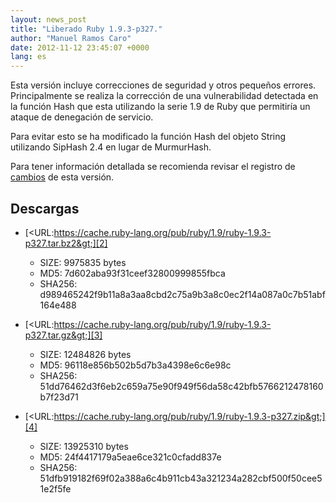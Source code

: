 ```yaml
---
layout: news_post
title: "Liberado Ruby 1.9.3-p327."
author: "Manuel Ramos Caro"
date: 2012-11-12 23:45:07 +0000
lang: es
---
```


Esta versión incluye correcciones de seguridad y otros pequeños errores.
Principalmente se realiza la corrección de una vulnerabilidad detectada
en la función Hash que esta utilizando la serie 1.9 de Ruby que
permitiría un ataque de denegación de servicio.

Para evitar esto se ha modificado la función Hash del objeto String
utilizando SipHash 2.4 en lugar de MurmurHash.

Para tener información detallada se recomienda revisar el registro de
[cambios][1] de esta versión.

## Descargas

* [&lt;URL:https://cache.ruby-lang.org/pub/ruby/1.9/ruby-1.9.3-p327.tar.bz2&gt;][2]
  * SIZE: 9975835 bytes
  * MD5: 7d602aba93f31ceef32800999855fbca
  * SHA256:
    d989465242f9b11a8a3aa8cbd2c75a9b3a8c0ec2f14a087a0c7b51abf164e488

* [&lt;URL:https://cache.ruby-lang.org/pub/ruby/1.9/ruby-1.9.3-p327.tar.gz&gt;][3]
  * SIZE: 12484826 bytes
  * MD5: 96118e856b502b5d7b3a4398e6c6e98c
  * SHA256:
    51dd76462d3f6eb2c659a75e90f949f56da58c42bfb5766212478160b7f23d71

* [&lt;URL:https://cache.ruby-lang.org/pub/ruby/1.9/ruby-1.9.3-p327.zip&gt;][4]
  * SIZE: 13925310 bytes
  * MD5: 24f4417179a5eae6ce321c0cfadd837e
  * SHA256:
    51dfb919182f69f02a388a6c4b911cb43a321234a282cbf500f50cee51e2f5fe



[1]: https://svn.ruby-lang.org/repos/ruby/tags/v1_9_3_327/ChangeLog
[2]: https://cache.ruby-lang.org/pub/ruby/1.9/ruby-1.9.3-p327.tar.bz2
[3]: https://cache.ruby-lang.org/pub/ruby/1.9/ruby-1.9.3-p327.tar.gz
[4]: https://cache.ruby-lang.org/pub/ruby/1.9/ruby-1.9.3-p327.zip
